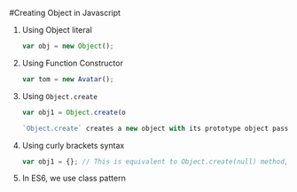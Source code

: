 #Creating Object in Javascript

1. Using Object literal

    ```js
    var obj = new Object();
    ```

2. Using Function Constructor
    ```js
    var tom = new Avatar();
    ```

3. Using `Object.create`
    ```js
    var obj1 = Object.create(o

    `Object.create` creates a new object with its prototype object passed as a parameter (obj2 in above example).

4. Using curly brackets syntax

    ```js
    var obj1 = {}; // This is equivalent to Object.create(null) method, it would set the created object's prototype =null .
    ```
    
5. In ES6, we use class pattern
    